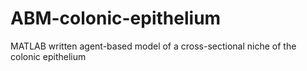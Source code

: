 # ABM-colonic-epithelium
MATLAB written agent-based model of a cross-sectional niche of the colonic epithelium 
